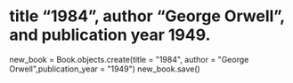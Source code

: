 # title “1984”, author “George Orwell”, and publication year 1949.
new_book = Book.objects.create(title = "1984", author = "George Orwell",publication_year = "1949")
new_book.save()